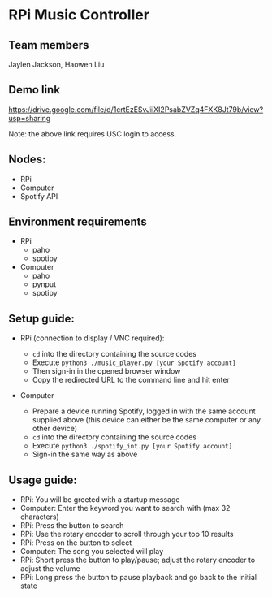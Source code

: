 # RPi Music Controller

## Team members

Jaylen Jackson, Haowen Liu

## Demo link

https://drive.google.com/file/d/1crtEzESvJiiXI2PsabZVZq4FXK8Jt79b/view?usp=sharing

Note: the above link requires USC login to access.

## Nodes:

- RPi
- Computer
- Spotify API

## Environment requirements

- RPi
  - paho
  - spotipy
- Computer
  - paho
  - pynput
  - spotipy

## Setup guide:

- RPi (connection to display / VNC required):

  - `cd` into the directory containing the source codes
  - Execute `python3 ./music_player.py [your Spotify account]`
  - Then sign-in in the opened browser window
  - Copy the redirected URL to the command line and hit enter

- Computer
  - Prepare a device running Spotify, logged in with the same account supplied above (this device can either be the same computer or any other device)
  - `cd` into the directory containing the source codes
  - Execute `python3 ./spotify_int.py [your Spotify account]`
  - Sign-in the same way as above

## Usage guide:

- RPi: You will be greeted with a startup message
- Computer: Enter the keyword you want to search with (max 32 characters)
- RPi: Press the button to search
- RPi: Use the rotary encoder to scroll through your top 10 results
- RPi: Press on the button to select
- Computer: The song you selected will play
- RPi: Short press the button to play/pause; adjust the rotary encoder to adjust the volume
- RPi: Long press the button to pause playback and go back to the initial state
